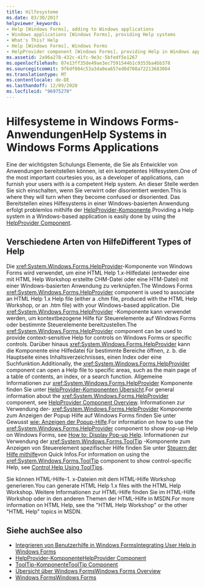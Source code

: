 ```yaml
---
title: Hilfesysteme
ms.date: 03/30/2017
helpviewer_keywords:
- Help [Windows Forms], adding to Windows applications
- Windows applications [Windows Forms], providing Help systems
- What's This? Help
- Help [Windows Forms], Windows Forms
- HelpProvider component [Windows Forms], providing Help in Windows applications
ms.assetid: 2a96a278-432c-41fc-9e3c-5bfedf5e1267
ms.openlocfilehash: 07e13ff35de49ae3ec7591544b1c9353ba4bb378
ms.sourcegitcommit: 9f6df084c53a3da0ea657ed0d708a72213683084
ms.translationtype: MT
ms.contentlocale: de-DE
ms.lasthandoff: 12/09/2020
ms.locfileid: "96975270"
---
```

# <a name="help-systems-in-windows-forms-applications"></a><span data-ttu-id="fa45f-102">Hilfesysteme in Windows Forms-Anwendungen</span><span class="sxs-lookup"><span data-stu-id="fa45f-102">Help Systems in Windows Forms Applications</span></span>
<span data-ttu-id="fa45f-103">Eine der wichtigsten Schulungs Elemente, die Sie als Entwickler von Anwendungen bereitstellen können, ist ein kompetentes Hilfesystem.</span><span class="sxs-lookup"><span data-stu-id="fa45f-103">One of the most important courtesies you, as a developer of applications, can furnish your users with is a competent Help system.</span></span> <span data-ttu-id="fa45f-104">An dieser Stelle werden Sie sich einschalten, wenn Sie verwirrt oder disorientiert werden.</span><span class="sxs-lookup"><span data-stu-id="fa45f-104">This is where they will turn when they become confused or disoriented.</span></span> <span data-ttu-id="fa45f-105">Das Bereitstellen eines Hilfesystems in einer Windows-basierten Anwendung erfolgt problemlos mithilfe der [HelpProvider-Komponente](../controls/helpprovider-component-windows-forms.md).</span><span class="sxs-lookup"><span data-stu-id="fa45f-105">Providing a Help system in a Windows-based application is easily done by using the [HelpProvider Component](../controls/helpprovider-component-windows-forms.md).</span></span>  
  
## <a name="different-types-of-help"></a><span data-ttu-id="fa45f-106">Verschiedene Arten von Hilfe</span><span class="sxs-lookup"><span data-stu-id="fa45f-106">Different Types of Help</span></span>  
 <span data-ttu-id="fa45f-107">Die <xref:System.Windows.Forms.HelpProvider>-Komponente von Windows Forms wird verwendet, um eine HTML Help 1.x-Hilfedatei (entweder eine mit HTML Help Workshop erstellte CHM-Datei oder eine HTM-Datei) mit einer Windows-basierten Anwendung zu verknüpfen.</span><span class="sxs-lookup"><span data-stu-id="fa45f-107">The Windows Forms <xref:System.Windows.Forms.HelpProvider> component is used to associate an HTML Help 1.x Help file (either a .chm file, produced with the HTML Help Workshop, or an .htm file) with your Windows-based application.</span></span> <span data-ttu-id="fa45f-108">Die <xref:System.Windows.Forms.HelpProvider> -Komponente kann verwendet werden, um kontextbezogene Hilfe für Steuerelemente auf Windows Forms oder bestimmte Steuerelemente bereitzustellen.</span><span class="sxs-lookup"><span data-stu-id="fa45f-108">The <xref:System.Windows.Forms.HelpProvider> component can be used to provide context-sensitive Help for controls on Windows Forms or specific controls.</span></span> <span data-ttu-id="fa45f-109">Darüber hinaus <xref:System.Windows.Forms.HelpProvider> kann die Komponente eine Hilfedatei für bestimmte Bereiche öffnen, z. b. die Hauptseite eines Inhaltsverzeichnisses, einen Index oder eine Suchfunktion.</span><span class="sxs-lookup"><span data-stu-id="fa45f-109">Additionally, the <xref:System.Windows.Forms.HelpProvider> component can open a Help file to specific areas, such as the main page of a table of contents, an index, or a search function.</span></span> <span data-ttu-id="fa45f-110">Allgemeine Informationen zur <xref:System.Windows.Forms.HelpProvider> Komponente finden Sie unter [HelpProvider-Komponenten Übersicht](../controls/helpprovider-component-overview-windows-forms.md).</span><span class="sxs-lookup"><span data-stu-id="fa45f-110">For general information about the <xref:System.Windows.Forms.HelpProvider> component, see [HelpProvider Component Overview](../controls/helpprovider-component-overview-windows-forms.md).</span></span> <span data-ttu-id="fa45f-111">Informationen zur Verwendung der- <xref:System.Windows.Forms.HelpProvider> Komponente zum Anzeigen der Popup Hilfe auf Windows Forms finden Sie unter Gewusst [wie: Anzeigen der Popup-Hilfe](how-to-display-pop-up-help.md).</span><span class="sxs-lookup"><span data-stu-id="fa45f-111">For information on how to use the <xref:System.Windows.Forms.HelpProvider> component to show pop-up Help on Windows Forms, see [How to: Display Pop-up Help](how-to-display-pop-up-help.md).</span></span> <span data-ttu-id="fa45f-112">Informationen zur Verwendung der <xref:System.Windows.Forms.ToolTip> -Komponente zum Anzeigen von Steuerelement spezifischer Hilfe finden Sie unter [Steuern der Hilfe mithilfe](control-help-using-tooltips.md)von Quick Infos.</span><span class="sxs-lookup"><span data-stu-id="fa45f-112">For information on using the <xref:System.Windows.Forms.ToolTip> component to show control-specific Help, see [Control Help Using ToolTips](control-help-using-tooltips.md).</span></span>  
  
 <span data-ttu-id="fa45f-113">Sie können HTML-Hilfe-1. x-Dateien mit dem HTML-Hilfe Workshop generieren.</span><span class="sxs-lookup"><span data-stu-id="fa45f-113">You can generate HTML Help 1.x files with the HTML Help Workshop.</span></span> <span data-ttu-id="fa45f-114">Weitere Informationen zur HTML-Hilfe finden Sie im HTML-Hilfe Workshop oder in den anderen Themen der HTML-Hilfe in MSDN.</span><span class="sxs-lookup"><span data-stu-id="fa45f-114">For more information on HTML Help, see the "HTML Help Workshop" or the other "HTML Help" topics in MSDN.</span></span>  
  
## <a name="see-also"></a><span data-ttu-id="fa45f-115">Siehe auch</span><span class="sxs-lookup"><span data-stu-id="fa45f-115">See also</span></span>

- [<span data-ttu-id="fa45f-116">Integrieren von Benutzerhilfe in Windows Forms</span><span class="sxs-lookup"><span data-stu-id="fa45f-116">Integrating User Help in Windows Forms</span></span>](integrating-user-help-in-windows-forms.md)
- [<span data-ttu-id="fa45f-117">HelpProvider-Komponente</span><span class="sxs-lookup"><span data-stu-id="fa45f-117">HelpProvider Component</span></span>](../controls/helpprovider-component-windows-forms.md)
- [<span data-ttu-id="fa45f-118">ToolTip-Komponente</span><span class="sxs-lookup"><span data-stu-id="fa45f-118">ToolTip Component</span></span>](../controls/tooltip-component-windows-forms.md)
- [<span data-ttu-id="fa45f-119">Übersicht über Windows Forms</span><span class="sxs-lookup"><span data-stu-id="fa45f-119">Windows Forms Overview</span></span>](../windows-forms-overview.md)
- [<span data-ttu-id="fa45f-120">Windows Forms</span><span class="sxs-lookup"><span data-stu-id="fa45f-120">Windows Forms</span></span>](../index.yml)
